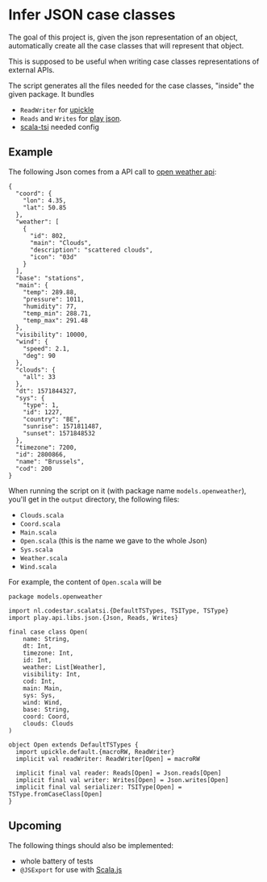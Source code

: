 # Infer JSON case classes

The goal of this project is, given the json representation of an object, automatically create all the case classes that will represent that object.

This is supposed to be useful when writing case classes representations of external APIs.

The script generates all the files needed for the case classes, "inside" the given package. It bundles
- `ReadWriter` for [upickle](http://www.lihaoyi.com/upickle/)
- `Reads` and `Writes` for [play json](https://github.com/playframework/play-json).
- [scala-tsi](https://github.com/code-star/scala-tsi) needed config

## Example

The following Json comes from a API call to [open weather api](https://openweathermap.org/):
```
{
  "coord": {
    "lon": 4.35,
    "lat": 50.85
  },
  "weather": [
    {
      "id": 802,
      "main": "Clouds",
      "description": "scattered clouds",
      "icon": "03d"
    }
  ],
  "base": "stations",
  "main": {
    "temp": 289.88,
    "pressure": 1011,
    "humidity": 77,
    "temp_min": 288.71,
    "temp_max": 291.48
  },
  "visibility": 10000,
  "wind": {
    "speed": 2.1,
    "deg": 90
  },
  "clouds": {
    "all": 33
  },
  "dt": 1571844327,
  "sys": {
    "type": 1,
    "id": 1227,
    "country": "BE",
    "sunrise": 1571811487,
    "sunset": 1571848532
  },
  "timezone": 7200,
  "id": 2800866,
  "name": "Brussels",
  "cod": 200
}
```

When running the script on it (with package name `models.openweather`), you'll get in the `output` directory, the following files:
- `Clouds.scala`
- `Coord.scala`
- `Main.scala`
- `Open.scala` (this is the name we gave to the whole Json)
- `Sys.scala`
- `Weather.scala`
- `Wind.scala`

For example, the content of `Open.scala` will be
```
package models.openweather

import nl.codestar.scalatsi.{DefaultTSTypes, TSIType, TSType}
import play.api.libs.json.{Json, Reads, Writes}

final case class Open(
	name: String,
	dt: Int,
	timezone: Int,
	id: Int,
	weather: List[Weather],
	visibility: Int,
	cod: Int,
	main: Main,
	sys: Sys,
	wind: Wind,
	base: String,
	coord: Coord,
	clouds: Clouds
)

object Open extends DefaultTSTypes {
  import upickle.default.{macroRW, ReadWriter}
  implicit val readWriter: ReadWriter[Open] = macroRW

  implicit final val reader: Reads[Open] = Json.reads[Open]
  implicit final val writer: Writes[Open] = Json.writes[Open]
  implicit final val serializer: TSIType[Open] = TSType.fromCaseClass[Open]
}
```

## Upcoming

The following things should also be implemented:
- whole battery of tests
- `@JSExport` for use with [Scala.js](https://www.scala-js.org/)

